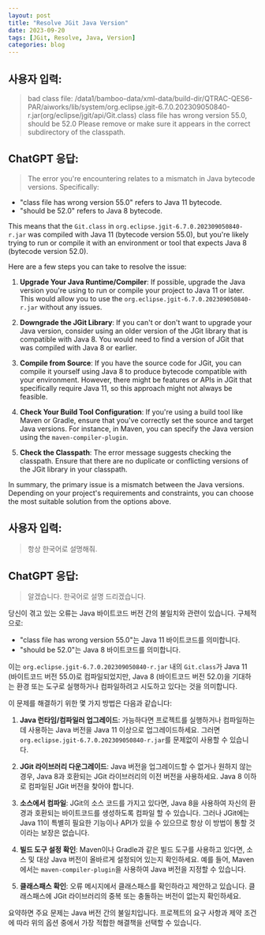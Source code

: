 ```yaml
---
layout: post
title: "Resolve JGit Java Version"
date: 2023-09-20
tags: [JGit, Resolve, Java, Version]
categories: blog
---
```


## 사용자 입력:
>   bad class file: /data1/bamboo-data/xml-data/build-dir/QTRAC-QES6-PAR/aiworks/lib/system/org.eclipse.jgit-6.7.0.202309050840-r.jar(org/eclipse/jgit/api/Git.class)
    class file has wrong version 55.0, should be 52.0
    Please remove or make sure it appears in the correct subdirectory of the classpath.

## ChatGPT 응답:
> The error you're encountering relates to a mismatch in Java bytecode versions. Specifically:

- "class file has wrong version 55.0" refers to Java 11 bytecode.
- "should be 52.0" refers to Java 8 bytecode.

This means that the `Git.class` in `org.eclipse.jgit-6.7.0.202309050840-r.jar` was compiled with Java 11 (bytecode version 55.0), but you're likely trying to run or compile it with an environment or tool that expects Java 8 (bytecode version 52.0).

Here are a few steps you can take to resolve the issue:

1. **Upgrade Your Java Runtime/Compiler**: If possible, upgrade the Java version you're using to run or compile your project to Java 11 or later. This would allow you to use the `org.eclipse.jgit-6.7.0.202309050840-r.jar` without any issues.

2. **Downgrade the JGit Library**: If you can't or don't want to upgrade your Java version, consider using an older version of the JGit library that is compatible with Java 8. You would need to find a version of JGit that was compiled with Java 8 or earlier.

3. **Compile from Source**: If you have the source code for JGit, you can compile it yourself using Java 8 to produce bytecode compatible with your environment. However, there might be features or APIs in JGit that specifically require Java 11, so this approach might not always be feasible.

4. **Check Your Build Tool Configuration**: If you're using a build tool like Maven or Gradle, ensure that you've correctly set the source and target Java versions. For instance, in Maven, you can specify the Java version using the `maven-compiler-plugin`.

5. **Check the Classpath**: The error message suggests checking the classpath. Ensure that there are no duplicate or conflicting versions of the JGit library in your classpath.

In summary, the primary issue is a mismatch between the Java versions. Depending on your project's requirements and constraints, you can choose the most suitable solution from the options above.

## 사용자 입력:
> 항상 한국어로 설명해줘.

## ChatGPT 응답:
> 알겠습니다. 한국어로 설명 드리겠습니다.

당신이 겪고 있는 오류는 Java 바이트코드 버전 간의 불일치와 관련이 있습니다. 구체적으로:

- "class file has wrong version 55.0"는 Java 11 바이트코드를 의미합니다.
- "should be 52.0"는 Java 8 바이트코드를 의미합니다.

이는 `org.eclipse.jgit-6.7.0.202309050840-r.jar` 내의 `Git.class`가 Java 11 (바이트코드 버전 55.0)로 컴파일되었지만, Java 8 (바이트코드 버전 52.0)을 기대하는 환경 또는 도구로 실행하거나 컴파일하려고 시도하고 있다는 것을 의미합니다.

이 문제를 해결하기 위한 몇 가지 방법은 다음과 같습니다:

1. **Java 런타임/컴파일러 업그레이드**: 가능하다면 프로젝트를 실행하거나 컴파일하는 데 사용하는 Java 버전을 Java 11 이상으로 업그레이드하세요. 그러면 `org.eclipse.jgit-6.7.0.202309050840-r.jar`를 문제없이 사용할 수 있습니다.

2. **JGit 라이브러리 다운그레이드**: Java 버전을 업그레이드할 수 없거나 원하지 않는 경우, Java 8과 호환되는 JGit 라이브러리의 이전 버전을 사용하세요. Java 8 이하로 컴파일된 JGit 버전을 찾아야 합니다.

3. **소스에서 컴파일**: JGit의 소스 코드를 가지고 있다면, Java 8을 사용하여 자신의 환경과 호환되는 바이트코드를 생성하도록 컴파일 할 수 있습니다. 그러나 JGit에는 Java 11이 특별히 필요한 기능이나 API가 있을 수 있으므로 항상 이 방법이 통할 것이라는 보장은 없습니다.

4. **빌드 도구 설정 확인**: Maven이나 Gradle과 같은 빌드 도구를 사용하고 있다면, 소스 및 대상 Java 버전이 올바르게 설정되어 있는지 확인하세요. 예를 들어, Maven에서는 `maven-compiler-plugin`을 사용하여 Java 버전을 지정할 수 있습니다.

5. **클래스패스 확인**: 오류 메시지에서 클래스패스를 확인하라고 제안하고 있습니다. 클래스패스에 JGit 라이브러리의 중복 또는 충돌하는 버전이 없는지 확인하세요.

요약하면 주요 문제는 Java 버전 간의 불일치입니다. 프로젝트의 요구 사항과 제약 조건에 따라 위의 옵션 중에서 가장 적합한 해결책을 선택할 수 있습니다.

